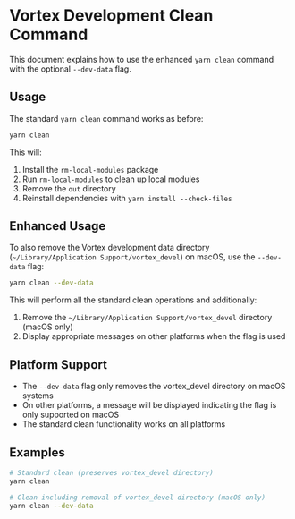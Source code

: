 # Vortex Development Clean Command

This document explains how to use the enhanced `yarn clean` command with the optional `--dev-data` flag.

## Usage

The standard `yarn clean` command works as before:

```bash
yarn clean
```

This will:
1. Install the `rm-local-modules` package
2. Run `rm-local-modules` to clean up local modules
3. Remove the `out` directory
4. Reinstall dependencies with `yarn install --check-files`

## Enhanced Usage

To also remove the Vortex development data directory (`~/Library/Application Support/vortex_devel`) on macOS, use the `--dev-data` flag:

```bash
yarn clean --dev-data
```

This will perform all the standard clean operations and additionally:
1. Remove the `~/Library/Application Support/vortex_devel` directory (macOS only)
2. Display appropriate messages on other platforms when the flag is used

## Platform Support

- The `--dev-data` flag only removes the vortex_devel directory on macOS systems
- On other platforms, a message will be displayed indicating the flag is only supported on macOS
- The standard clean functionality works on all platforms

## Examples

```bash
# Standard clean (preserves vortex_devel directory)
yarn clean

# Clean including removal of vortex_devel directory (macOS only)
yarn clean --dev-data
```